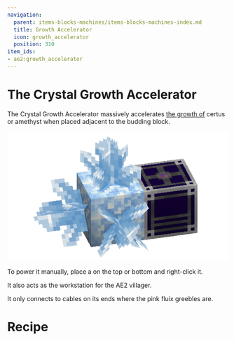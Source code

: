 ```yaml
---
navigation:
  parent: items-blocks-machines/items-blocks-machines-index.md
  title: Growth Accelerator
  icon: growth_accelerator
  position: 310
item_ids:
- ae2:growth_accelerator
---
```

# The Crystal Growth Accelerator

<BlockImage id="growth_accelerator" p:powered="true" scale="8" perspective="up" />

The Crystal Growth Accelerator massively accelerates [the growth of](../ae2-mechanics/farming-certus.md) certus or amethyst when placed adjacent to the budding block.

![A Flawless Budding Certus with a growth accelerator](../assets/assemblies/budding_certus_2.png)

To power it manually, place a <ItemLink id="crank"/> on the top or bottom and right-click it.

It also acts as the workstation for the AE2 villager.

It only connects to cables on its ends where the pink fluix greebles are.

# Recipe

<RecipeFor id="growth_accelerator" />